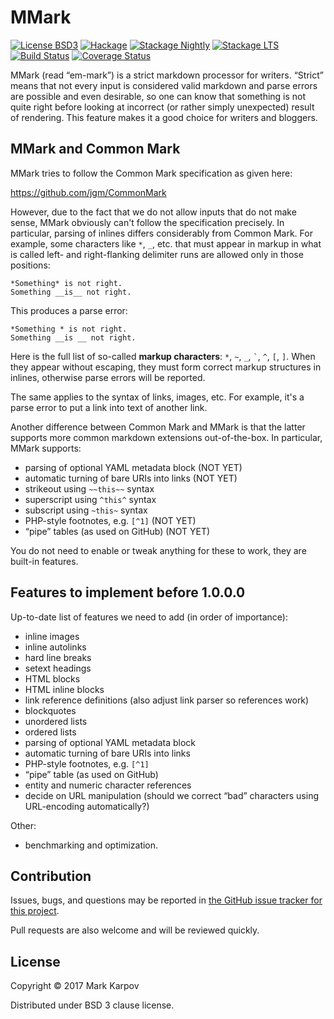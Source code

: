 # MMark

[![License BSD3](https://img.shields.io/badge/license-BSD3-brightgreen.svg)](http://opensource.org/licenses/BSD-3-Clause)
[![Hackage](https://img.shields.io/hackage/v/mmark.svg?style=flat)](https://hackage.haskell.org/package/mmark)
[![Stackage Nightly](http://stackage.org/package/mmark/badge/nightly)](http://stackage.org/nightly/package/mmark)
[![Stackage LTS](http://stackage.org/package/mmark/badge/lts)](http://stackage.org/lts/package/mmark)
[![Build Status](https://travis-ci.org/mrkkrp/mmark.svg?branch=master)](https://travis-ci.org/mrkkrp/mmark)
[![Coverage Status](https://coveralls.io/repos/mrkkrp/mmark/badge.svg?branch=master&service=github)](https://coveralls.io/github/mrkkrp/mmark?branch=master)

MMark (read “em-mark”) is a strict markdown processor for writers. “Strict”
means that not every input is considered valid markdown and parse errors are
possible and even desirable, so one can know that something is not quite
right before looking at incorrect (or rather simply unexpected) result of
rendering. This feature makes it a good choice for writers and bloggers.

## MMark and Common Mark

MMark tries to follow the Common Mark specification as given here:

<https://github.com/jgm/CommonMark>

However, due to the fact that we do not allow inputs that do not make sense,
MMark obviously can't follow the specification precisely. In particular,
parsing of inlines differs considerably from Common Mark. For example, some
characters like `*`, `_`, etc. that must appear in markup in what is called
left- and right-flanking delimiter runs are allowed only in those positions:

```
*Something* is not right.
Something __is__ not right.
```

This produces a parse error:

```
*Something * is not right.
Something __is __ not right.
```

Here is the full list of so-called **markup characters**: `*`, `~`, `_`, ``
` ``, `^`, `[`, `]`. When they appear without escaping, they must form
correct markup structures in inlines, otherwise parse errors will be
reported.

The same applies to the syntax of links, images, etc. For example, it's a
parse error to put a link into text of another link.

Another difference between Common Mark and MMark is that the latter supports
more common markdown extensions out-of-the-box. In particular, MMark
supports:

* parsing of optional YAML metadata block (NOT YET)
* automatic turning of bare URIs into links (NOT YET)
* strikeout using `~~this~~` syntax
* superscript using `^this^` syntax
* subscript using `~this~` syntax
* PHP-style footnotes, e.g. `[^1]` (NOT YET)
* “pipe” tables (as used on GitHub) (NOT YET)

You do not need to enable or tweak anything for these to work, they are
built-in features.

## Features to implement before 1.0.0.0

Up-to-date list of features we need to add (in order of importance):

* inline images
* inline autolinks
* hard line breaks
* setext headings
* HTML blocks
* HTML inline blocks
* link reference definitions (also adjust link parser so references work)
* blockquotes
* unordered lists
* ordered lists
* parsing of optional YAML metadata block
* automatic turning of bare URIs into links
* PHP-style footnotes, e.g. `[^1]`
* “pipe” table (as used on GitHub)
* entity and numeric character references
* decide on URL manipulation (should we correct “bad” characters using
  URL-encoding automatically?)

Other:

* benchmarking and optimization.

## Contribution

Issues, bugs, and questions may be reported in
[the GitHub issue tracker for this project](https://github.com/mrkkrp/mmark/issues).

Pull requests are also welcome and will be reviewed quickly.

## License

Copyright © 2017 Mark Karpov

Distributed under BSD 3 clause license.
